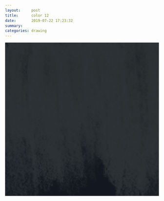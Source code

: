 ```yaml
---
layout:     post
title:      color 12
date:       2019-07-22 17:23:32
summary:    
categories: drawing
---
```

![color 12](/images/diary/color-12.png ".")
